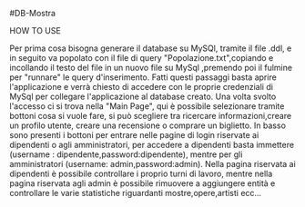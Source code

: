 #DB-Mostra

HOW TO USE

Per prima cosa bisogna generare il database su MySQl, tramite il file .ddl, e in seguito va popolato con il file di query "Popolazione.txt",copiando e incollando il testo del file in un nuovo file su MySql ,premendo poi il fulmine per "runnare" le query d'inserimento.
Fatti questi passaggi basta aprire l'applicazione e verrà chiesto di accedere con le proprie credenziali di MySql per collegare l'applicazione al database creato. Una volta svolto l'accesso ci si trova nella "Main Page", qui è possibile selezionare tramite bottoni cosa si vuole fare, si può scegliere tra ricercare informazioni,creare un profilo utente, creare una recensione o comprare un biglietto.
In basso sono presenti i bottoni per entrare nelle pagine di login riservate ai dipendenti o agli amministratori, per accedere a dipendenti basta immettere (username : dipendente,password:dipendente), mentre per gli amministratori (username: admin,password:admin).
Nella pagina riservata ai dipendenti è possibile controllare i proprio turni di lavoro, mentre nella pagina riservata agli admin è possibile rimuovere a aggiungere entità e controllare le varie statistiche riguardanti mostre,opere,artisti ecc...